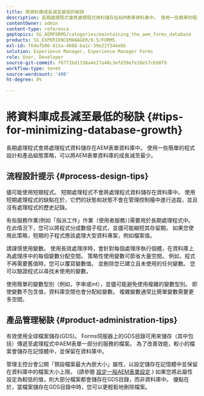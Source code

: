 ```yaml
---
title: 將資料庫成長減至最低的秘訣
description: 長期處理程式會將處理程式資料儲存在AEM表單資料庫中。 使用一些簡單的程式設計和產品組態策略，可以將AEM表單資料庫的成長減至最少。
contentOwner: admin
content-type: reference
geptopics: SG_AEMFORMS/categories/maintaining_the_aem_forms_database
products: SG_EXPERIENCEMANAGER/6.5/FORMS
exl-id: f64efb06-815a-4608-ba1c-39e22f344ebb
solution: Experience Manager, Experience Manager Forms
role: User, Developer
source-git-commit: f6771bd1338a4e27a48c3efd39efe18e57cb98f9
workflow-type: tm+mt
source-wordcount: '408'
ht-degree: 0%

---
```


# 將資料庫成長減至最低的秘訣 {#tips-for-minimizing-database-growth}

長期處理程式會將處理程式資料儲存在AEM表單資料庫中。 使用一些簡單的程式設計和產品組態策略，可以將AEM表單資料庫的成長減至最少。

## 流程設計提示 {#process-design-tips}

儘可能使用短期程式。 短期處理程式不會將處理程式資料儲存在資料庫中。 使用短期處理程式的缺點在於，它們的狀態和狀態不會在管理控制檯中進行追蹤，並且沒有處理程式的歷史記錄。

有些服務作業(例如「指派工作」作業（使用者服務）)需要用於長期處理程式中。 在此情況下，您可以將程式分成數個子程式，並儘可能縮短其存留期。 如果您使用此策略，短期的子程式應該處理大型資料專案，例如檔案值。

請謹慎使用變數。 使用長效處理序時，會針對每個處理序執行個體，在資料庫上為處理序中的每個變數分配空間。 策略性使用變數可節省大量空間。 例如，程式不再需要舊值時，您可以覆寫變數值。 並刪除您已建立且未使用的任何變數。 您可以驗證程式以尋找未使用的變數。

使用簡單的變數型別（例如，字串或int），並儘可能避免使用複雜的變數型別。 即使變數不包含值，資料庫空間也會分配給變數。 複雜變數通常比簡單變數需要更多空間。

## 產品管理秘訣 {#product-administration-tips}

有效使用全球檔案儲存(GDS)。 Forms伺服器上的GDS目錄可用來儲存（其中包括）傳遞至處理程式中AEM表單一部分的服務的檔案。 為了改善效能，較小的檔案會儲存在記憶體中，並保留在資料庫中。

管理主控台會公開「預設檔案最大內嵌大小」屬性，以設定儲存在記憶體中並保留在資料庫中的檔案大小上限。 (請參閱 [設定一般AEM表單設定](/help/forms/using/admin-help/configure-general-aem-forms-settings.md#configure-general-aem-forms-settings).) 如果您將此屬性設定為較低的值，則大部分檔案都會儲存在GDS目錄，而非資料庫中。 優點在於，當檔案儲存在GDS目錄中時，您可以更輕鬆地刪除檔案。
